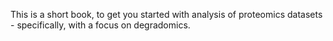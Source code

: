 This is a short book, to get you started with analysis of proteomics datasets - specifically, with a focus on degradomics. 